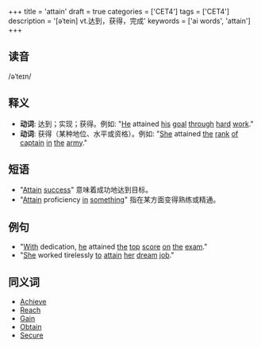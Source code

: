 +++
title = 'attain'
draft = true
categories = ['CET4']
tags = ['CET4']
description = '[əˈtein] vt.达到，获得，完成'
keywords = ['ai words', 'attain']
+++

## 读音
/əˈteɪn/

## 释义
- **动词**: 达到；实现；获得。例如: "[He](/post/he/) attained [his](/post/his/) [goal](/post/goal/) [through](/post/through/) [hard](/post/hard/) [work](/post/work/)."
- **动词**: 获得（某种地位、水平或资格）。例如: "[She](/post/she/) attained [the](/post/the/) [rank](/post/rank/) [of](/post/of/) [captain](/post/captain/) [in](/post/in/) [the](/post/the/) [army](/post/army/)."

## 短语
- "[Attain](/post/attain/) [success](/post/success/)" 意味着成功地达到目标。
- "[Attain](/post/attain/) proficiency [in](/post/in/) [something](/post/something/)" 指在某方面变得熟练或精通。

## 例句
- "[With](/post/with/) dedication, [he](/post/he/) attained [the](/post/the/) [top](/post/top/) [score](/post/score/) [on](/post/on/) [the](/post/the/) [exam](/post/exam/)."
- "[She](/post/she/) worked tirelessly [to](/post/to/) [attain](/post/attain/) [her](/post/her/) [dream](/post/dream/) [job](/post/job/)."

## 同义词
- [Achieve](/post/achieve/)
- [Reach](/post/reach/)
- [Gain](/post/gain/)
- [Obtain](/post/obtain/)
- [Secure](/post/secure/)
